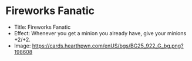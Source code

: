 # Fireworks Fanatic
- Title:  Fireworks Fanatic
- Effect:  Whenever you get a minion you already have, give your minions +2/+2.
- Image:  https://cards.hearthpwn.com/enUS/bgs/BG25_922_G_bg.png?198608
